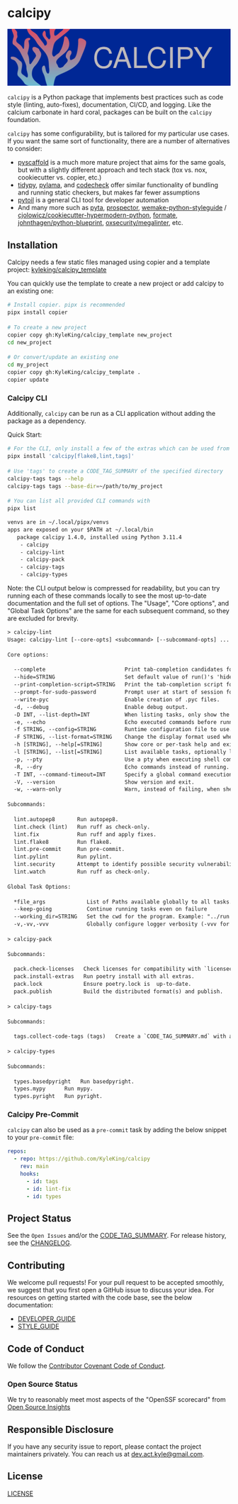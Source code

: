 # calcipy

![./calcipy-banner-wide.svg](https://raw.githubusercontent.com/KyleKing/calcipy/main/docs/calcipy-banner-wide.svg)

`calcipy` is a Python package that implements best practices such as code style (linting, auto-fixes), documentation, CI/CD, and logging. Like the calcium carbonate in hard coral, packages can be built on the `calcipy` foundation.

`calcipy` has some configurability, but is tailored for my particular use cases. If you want the same sort of functionality, there are a number of alternatives to consider:

- [pyscaffold](https://github.com/pyscaffold/pyscaffold) is a much more mature project that aims for the same goals, but with a slightly different approach and tech stack (tox vs. nox, cookiecutter vs. copier, etc.)
- [tidypy](https://github.com/jayclassless/tidypy#features), [pylama](https://github.com/klen/pylama), and [codecheck](https://pypi.org/project/codecheck/) offer similar functionality of bundling and running static checkers, but makes far fewer assumptions
- [pytoil](https://github.com/FollowTheProcess/pytoil) is a general CLI tool for developer automation
- And many more such as [pyta](https://github.com/pyta-uoft/pyta), [prospector](https://github.com/PyCQA/prospector), [wemake-python-styleguide](https://github.com/wemake-services/wemake-python-styleguide) / [cjolowicz/cookiecutter-hypermodern-python](https://github.com/cjolowicz/cookiecutter-hypermodern-python), [formate](https://github.com/python-formate/formate), [johnthagen/python-blueprint](https://github.com/johnthagen/python-blueprint), [oxsecurity/megalinter](https://github.com/oxsecurity/megalinter), etc.

## Installation

Calcipy needs a few static files managed using copier and a template project: [kyleking/calcipy_template](https://github.com/KyleKing/calcipy_template/)

You can quickly use the template to create a new project or add calcipy to an existing one:

```sh
# Install copier. pipx is recommended
pipx install copier

# To create a new project
copier copy gh:KyleKing/calcipy_template new_project
cd new_project

# Or convert/update an existing one
cd my_project
copier copy gh:KyleKing/calcipy_template .
copier update
```

### Calcipy CLI

Additionally, `calcipy` can be run as a CLI application without adding the package as a dependency.

Quick Start:

```sh
# For the CLI, only install a few of the extras which can be used from a few different CLI commands
pipx install 'calcipy[flake8,lint,tags]'

# Use 'tags' to create a CODE_TAG_SUMMARY of the specified directory
calcipy-tags tags --help
calcipy-tags tags --base-dir=~/path/to/my_project

# You can list all provided CLI commands with
pipx list
```

```txt
venvs are in ~/.local/pipx/venvs
apps are exposed on your $PATH at ~/.local/bin
   package calcipy 1.4.0, installed using Python 3.11.4
    - calcipy
    - calcipy-lint
    - calcipy-pack
    - calcipy-tags
    - calcipy-types
```

Note: the CLI output below is compressed for readability, but you can try running each of these commands locally to see the most up-to-date documentation and the full set of options. The "Usage", "Core options", and "Global Task Options" are the same for each subsequent command, so they are excluded for brevity.

```txt
> calcipy-lint
Usage: calcipy-lint [--core-opts] <subcommand> [--subcommand-opts] ...

Core options:

  --complete                         Print tab-completion candidates for given parse remainder.
  --hide=STRING                      Set default value of run()'s 'hide' kwarg.
  --print-completion-script=STRING   Print the tab-completion script for your preferred shell (bash|zsh|fish).
  --prompt-for-sudo-password         Prompt user at start of session for the sudo.password config value.
  --write-pyc                        Enable creation of .pyc files.
  -d, --debug                        Enable debug output.
  -D INT, --list-depth=INT           When listing tasks, only show the first INT levels.
  -e, --echo                         Echo executed commands before running.
  -f STRING, --config=STRING         Runtime configuration file to use.
  -F STRING, --list-format=STRING    Change the display format used when listing tasks. Should be one of: flat (default), nested, json.
  -h [STRING], --help[=STRING]       Show core or per-task help and exit.
  -l [STRING], --list[=STRING]       List available tasks, optionally limited to a namespace.
  -p, --pty                          Use a pty when executing shell commands.
  -R, --dry                          Echo commands instead of running.
  -T INT, --command-timeout=INT      Specify a global command execution timeout, in seconds.
  -V, --version                      Show version and exit.
  -w, --warn-only                    Warn, instead of failing, when shell commands fail.

Subcommands:

  lint.autopep8       Run autopep8.
  lint.check (lint)   Run ruff as check-only.
  lint.fix            Run ruff and apply fixes.
  lint.flake8         Run flake8.
  lint.pre-commit     Run pre-commit.
  lint.pylint         Run pylint.
  lint.security       Attempt to identify possible security vulnerabilities.
  lint.watch          Run ruff as check-only.

Global Task Options:

  *file_args             List of Paths available globally to all tasks. Will resolve paths with working_dir
  --keep-going           Continue running tasks even on failure
  --working_dir=STRING   Set the cwd for the program. Example: "../run --working-dir .. lint test"
  -v,-vv,-vvv            Globally configure logger verbosity (-vvv for most verbose)

> calcipy-pack

Subcommands:

  pack.check-licenses   Check licenses for compatibility with `licensecheck`.
  pack.install-extras   Run poetry install with all extras.
  pack.lock             Ensure poetry.lock is  up-to-date.
  pack.publish          Build the distributed format(s) and publish.

> calcipy-tags

Subcommands:

  tags.collect-code-tags (tags)   Create a `CODE_TAG_SUMMARY.md` with a table          for TODO- and FIXME-style code comments.

> calcipy-types

Subcommands:

  types.basedpyright   Run basedpyright.
  types.mypy      Run mypy.
  types.pyright   Run pyright.
```

### Calcipy Pre-Commit

`calcipy` can also be used as a `pre-commit` task by adding the below snippet to your `pre-commit` file:

```yaml
repos:
  - repo: https://github.com/KyleKing/calcipy
    rev: main
    hooks:
      - id: tags
      - id: lint-fix
      - id: types
```

## Project Status

See the `Open Issues` and/or the [CODE_TAG_SUMMARY]. For release history, see the [CHANGELOG].

## Contributing

We welcome pull requests! For your pull request to be accepted smoothly, we suggest that you first open a GitHub issue to discuss your idea. For resources on getting started with the code base, see the below documentation:

- [DEVELOPER_GUIDE]
- [STYLE_GUIDE]

## Code of Conduct

We follow the [Contributor Covenant Code of Conduct][contributor-covenant].

### Open Source Status

We try to reasonably meet most aspects of the "OpenSSF scorecard" from [Open Source Insights](https://deps.dev/pypi/calcipy)

## Responsible Disclosure

If you have any security issue to report, please contact the project maintainers privately. You can reach us at [dev.act.kyle@gmail.com](mailto:dev.act.kyle@gmail.com).

## License

[LICENSE]

[changelog]: https://calcipy.kyleking.me/docs/CHANGELOG
[code_tag_summary]: https://calcipy.kyleking.me/docs/CODE_TAG_SUMMARY
[contributor-covenant]: https://www.contributor-covenant.org
[developer_guide]: https://calcipy.kyleking.me/docs/DEVELOPER_GUIDE
[license]: https://github.com/kyleking/calcipy/blob/main/LICENSE
[style_guide]: https://calcipy.kyleking.me/docs/STYLE_GUIDE
